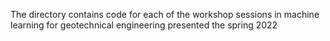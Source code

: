 The directory contains code for each of the workshop sessions in machine learning for geotechnical engineering presented the spring 2022
